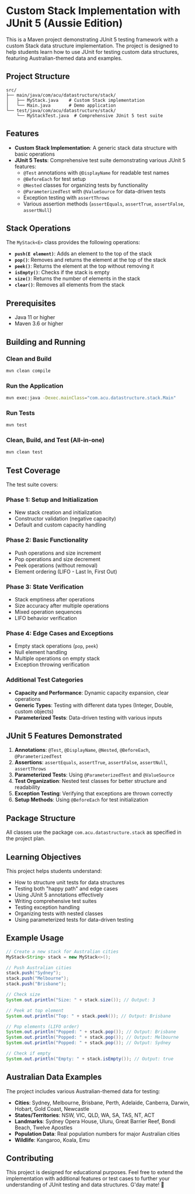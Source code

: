 # Custom Stack Implementation with JUnit 5 (Aussie Edition)

This is a Maven project demonstrating JUnit 5 testing framework with a custom Stack data structure implementation. The project is designed to help students learn how to use JUnit for testing custom data structures, featuring Australian-themed data and examples.

## Project Structure

```
src/
├── main/java/com/acu/datastructure/stack/
│   ├── MyStack.java    # Custom Stack implementation
│   └── Main.java       # Demo application
└── test/java/com/acu/datastructure/stack/
    └── MyStackTest.java  # Comprehensive JUnit 5 test suite
```

## Features

- **Custom Stack Implementation**: A generic stack data structure with basic operations
- **JUnit 5 Tests**: Comprehensive test suite demonstrating various JUnit 5 features:
  - `@Test` annotations with `@DisplayName` for readable test names
  - `@BeforeEach` for test setup
  - `@Nested` classes for organizing tests by functionality
  - `@ParameterizedTest` with `@ValueSource` for data-driven tests
  - Exception testing with `assertThrows`
  - Various assertion methods (`assertEquals`, `assertTrue`, `assertFalse`, `assertNull`)

## Stack Operations

The `MyStack<E>` class provides the following operations:

- **`push(E element)`**: Adds an element to the top of the stack
- **`pop()`**: Removes and returns the element at the top of the stack
- **`peek()`**: Returns the element at the top without removing it
- **`isEmpty()`**: Checks if the stack is empty
- **`size()`**: Returns the number of elements in the stack
- **`clear()`**: Removes all elements from the stack

## Prerequisites

- Java 11 or higher
- Maven 3.6 or higher

## Building and Running

### Clean and Build
```bash
mvn clean compile
```

### Run the Application
```bash
mvn exec:java -Dexec.mainClass="com.acu.datastructure.stack.Main"
```

### Run Tests
```bash
mvn test
```

### Clean, Build, and Test (All-in-one)
```bash
mvn clean test
```

## Test Coverage

The test suite covers:

### Phase 1: Setup and Initialization
- New stack creation and initialization
- Constructor validation (negative capacity)
- Default and custom capacity handling

### Phase 2: Basic Functionality
- Push operations and size increment
- Pop operations and size decrement
- Peek operations (without removal)
- Element ordering (LIFO - Last In, First Out)

### Phase 3: State Verification
- Stack emptiness after operations
- Size accuracy after multiple operations
- Mixed operation sequences
- LIFO behavior verification

### Phase 4: Edge Cases and Exceptions
- Empty stack operations (`pop`, `peek`)
- Null element handling
- Multiple operations on empty stack
- Exception throwing verification

### Additional Test Categories
- **Capacity and Performance**: Dynamic capacity expansion, clear operations
- **Generic Types**: Testing with different data types (Integer, Double, custom objects)
- **Parameterized Tests**: Data-driven testing with various inputs

## JUnit 5 Features Demonstrated

1. **Annotations**: `@Test`, `@DisplayName`, `@Nested`, `@BeforeEach`, `@ParameterizedTest`
2. **Assertions**: `assertEquals`, `assertTrue`, `assertFalse`, `assertNull`, `assertThrows`
3. **Parameterized Tests**: Using `@ParameterizedTest` and `@ValueSource`
4. **Test Organization**: Nested test classes for better structure and readability
5. **Exception Testing**: Verifying that exceptions are thrown correctly
6. **Setup Methods**: Using `@BeforeEach` for test initialization

## Package Structure

All classes use the package `com.acu.datastructure.stack` as specified in the project plan.

## Learning Objectives

This project helps students understand:

- How to structure unit tests for data structures
- Testing both "happy path" and edge cases
- Using JUnit 5 annotations effectively
- Writing comprehensive test suites
- Testing exception handling
- Organizing tests with nested classes
- Using parameterized tests for data-driven testing

## Example Usage

```java
// Create a new stack for Australian cities
MyStack<String> stack = new MyStack<>();

// Push Australian cities
stack.push("Sydney");
stack.push("Melbourne");
stack.push("Brisbane");

// Check size
System.out.println("Size: " + stack.size()); // Output: 3

// Peek at top element
System.out.println("Top: " + stack.peek()); // Output: Brisbane

// Pop elements (LIFO order)
System.out.println("Popped: " + stack.pop()); // Output: Brisbane
System.out.println("Popped: " + stack.pop()); // Output: Melbourne
System.out.println("Popped: " + stack.pop()); // Output: Sydney

// Check if empty
System.out.println("Empty: " + stack.isEmpty()); // Output: true
```

## Australian Data Examples

The project includes various Australian-themed data for testing:

- **Cities**: Sydney, Melbourne, Brisbane, Perth, Adelaide, Canberra, Darwin, Hobart, Gold Coast, Newcastle
- **States/Territories**: NSW, VIC, QLD, WA, SA, TAS, NT, ACT
- **Landmarks**: Sydney Opera House, Uluru, Great Barrier Reef, Bondi Beach, Twelve Apostles
- **Population Data**: Real population numbers for major Australian cities
- **Wildlife**: Kangaroo, Koala, Emu

## Contributing

This project is designed for educational purposes. Feel free to extend the implementation with additional features or test cases to further your understanding of JUnit testing and data structures. G'day mate! 🦘

